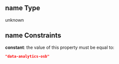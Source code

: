 ## name Type

unknown

## name Constraints

**constant**: the value of this property must be equal to:

```json
"data-analytics-osb"
```
